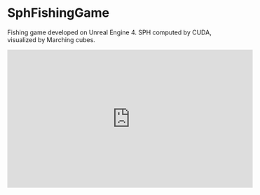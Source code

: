 # SphFishingGame
Fishing game developed on Unreal Engine 4. SPH computed by CUDA, visualized by Marching cubes.

<iframe width="560" height="315" src="https://www.youtube.com/embed/W982I1onXW0" title="YouTube video player" frameborder="0" allow="accelerometer; autoplay; clipboard-write; encrypted-media; gyroscope; picture-in-picture" allowfullscreen></iframe>